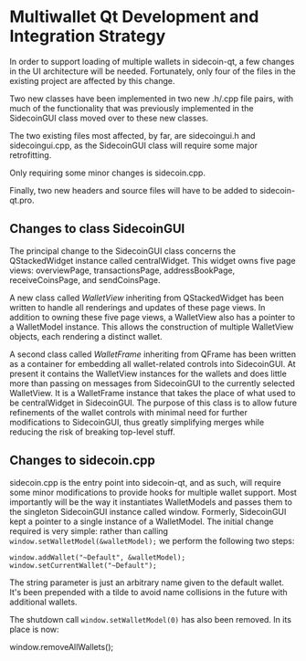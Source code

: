Multiwallet Qt Development and Integration Strategy
===================================================

In order to support loading of multiple wallets in sidecoin-qt, a few changes in the UI architecture will be needed.
Fortunately, only four of the files in the existing project are affected by this change.

Two new classes have been implemented in two new .h/.cpp file pairs, with much of the functionality that was previously
implemented in the SidecoinGUI class moved over to these new classes.

The two existing files most affected, by far, are sidecoingui.h and sidecoingui.cpp, as the SidecoinGUI class will require
some major retrofitting.

Only requiring some minor changes is sidecoin.cpp.

Finally, two new headers and source files will have to be added to sidecoin-qt.pro.

Changes to class SidecoinGUI
---------------------------
The principal change to the SidecoinGUI class concerns the QStackedWidget instance called centralWidget.
This widget owns five page views: overviewPage, transactionsPage, addressBookPage, receiveCoinsPage, and sendCoinsPage.

A new class called *WalletView* inheriting from QStackedWidget has been written to handle all renderings and updates of
these page views. In addition to owning these five page views, a WalletView also has a pointer to a WalletModel instance.
This allows the construction of multiple WalletView objects, each rendering a distinct wallet.

A second class called *WalletFrame* inheriting from QFrame has been written as a container for embedding all wallet-related
controls into SidecoinGUI. At present it contains the WalletView instances for the wallets and does little more than passing on messages
from SidecoinGUI to the currently selected WalletView. It is a WalletFrame instance
that takes the place of what used to be centralWidget in SidecoinGUI. The purpose of this class is to allow future
refinements of the wallet controls with minimal need for further modifications to SidecoinGUI, thus greatly simplifying
merges while reducing the risk of breaking top-level stuff.

Changes to sidecoin.cpp
----------------------
sidecoin.cpp is the entry point into sidecoin-qt, and as such, will require some minor modifications to provide hooks for
multiple wallet support. Most importantly will be the way it instantiates WalletModels and passes them to the
singleton SidecoinGUI instance called window. Formerly, SidecoinGUI kept a pointer to a single instance of a WalletModel.
The initial change required is very simple: rather than calling `window.setWalletModel(&walletModel);` we perform the
following two steps:

	window.addWallet("~Default", &walletModel);
	window.setCurrentWallet("~Default");

The string parameter is just an arbitrary name given to the default wallet. It's been prepended with a tilde to avoid name collisions in the future with additional wallets.

The shutdown call `window.setWalletModel(0)` has also been removed. In its place is now:

window.removeAllWallets();

